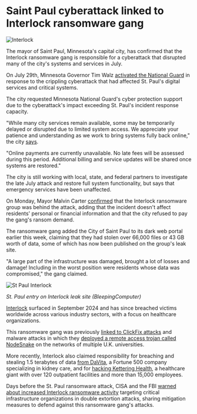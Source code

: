 # Saint Paul cyberattack linked to Interlock ransomware gang

![Interlock](https://www.bleepstatic.com/content/hl-images/2024/11/03/interlock-header.jpg)

The mayor of Saint Paul, Minnesota's capital city, has confirmed that the Interlock ransomware gang is responsible for a cyberattack that disrupted many of the city's systems and services in July.

On July 29th, Minnesota Governor Tim Walz [activated the National Guard](https://www.bleepingcomputer.com/news/security/minnesota-activates-national-guard-after-st-paul-cyberattack/) in response to the crippling cyberattack that had affected St. Paul's digital services and critical systems.

The city requested Minnesota National Guard's cyber protection support due to the cyberattack's impact exceeding St. Paul's incident response capacity.

"While many city services remain available, some may be temporarily delayed or disrupted due to limited system access. We appreciate your patience and understanding as we work to bring systems fully back online," the city [says](https://www.stpaul.gov/news/important-information-city-services-during-digital-security-incident-1).

"Online payments are currently unavailable. No late fees will be assessed during this period. Additional billing and service updates will be shared once systems are restored."

The city is still working with local, state, and federal partners to investigate the late July attack and restore full system functionality, but says that emergency services have been unaffected.

On Monday, Mayor Malvin Carter [confirmed](https://www.youtube.com/watch?v=G1bTYMmtxUg) that the Interlock ransomware group was behind the attack, adding that the incident doesn't affect residents' personal or financial information and that the city refused to pay the gang's ransom demand.

The ransomware gang added the City of Saint Paul to its dark web portal earlier this week, claiming that they had stolen over 66,000 files or 43 GB worth of data, some of which has now been published on the group's leak site.

"A large part of the infrastructure was damaged, brought a lot of losses and damage! Including in the worst position were residents whose data was compromised," the gang claimed.

![St Paul Interlock](https://www.bleepstatic.com/images/news/u/1109292/2025/St_Paul_Interlock.jpg)

_St. Paul entry on Interlock leak site (BleepingComputer)_

​[Interlock](https://www.bleepingcomputer.com/tag/Interlock/) surfaced in September 2024 and has since breached victims worldwide across various industry sectors, with a focus on healthcare organizations.

This ransomware gang was previously [linked to ClickFix attacks](https://www.bleepingcomputer.com/news/security/interlock-ransomware-gang-pushes-fake-it-tools-in-clickfix-attacks/) and malware attacks in which they [deployed a remote access trojan called NodeSnake](https://www.bleepingcomputer.com/news/security/interlock-ransomware-gang-deploys-new-nodesnake-rat-on-universities/) on the networks of multiple U.K. universities.

More recently, Interlock also claimed responsibility for breaching and stealing 1.5 terabytes of data [from DaVita](https://www.bleepingcomputer.com/news/security/interlock-ransomware-claims-davita-attack-leaks-stolen-data/), a Fortune 500 company specializing in kidney care, and for [hacking Kettering Health](https://www.bleepingcomputer.com/news/security/kettering-health-confirms-interlock-ransomware-behind-cyberattack/), a healthcare giant with over 120 outpatient facilities and more than 15,000 employees.

Days before the St. Paul ransomware attack, CISA and the FBI [warned about increased Interlock ransomware activity](https://www.bleepingcomputer.com/news/security/cisa-and-fbi-warn-of-escalating-interlock-ransomware-attacks/) targeting critical infrastructure organizations in double extortion attacks, sharing mitigation measures to defend against this ransomware gang's attacks.